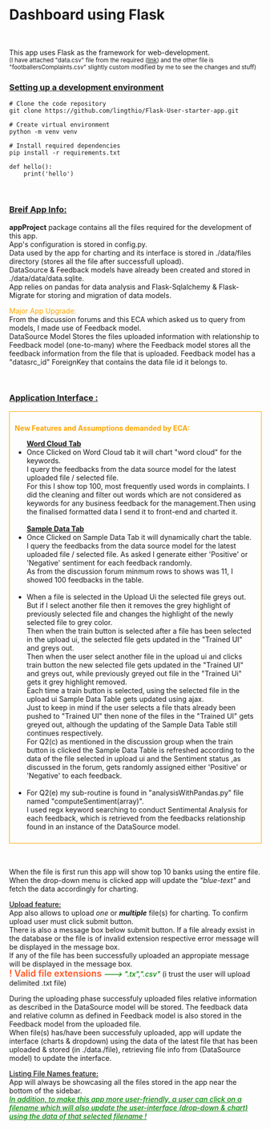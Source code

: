 <h1> Dashboard using Flask</h1>
<br>
<p>
    This app uses Flask as the framework for web-development.
    <br>    
    <small>
        (I have attached "data.csv" file from the required (<a href="https://raw.githubusercontent.com/mengchoontan/school-239/master/complaints-2020-02-08_03_28.csv">link</a>) and the other file is "footballersComplaints.csv" slightly custom modified by me to see the changes and stuff)
    </small>

</p>
<div>
    <h3 style='font-weight:650;text-decoration:underline;'>Setting up a development environment</h3>
    
    # Clone the code repository
    git clone https://github.com/lingthio/Flask-User-starter-app.git

    # Create virtual environment
    python -m venv venv

    # Install required dependencies
    pip install -r requirements.txt
    
</div>

```
def hello():
    print('hello')
```

<br>
<div>
    <h3 style='font-weight:650;text-decoration:underline;'>Breif App Info:</h3>
    <p>    
        <strong>appProject</strong> package contains all the files required for the development of this app.
        <br>
        App's configuration is stored in config.py.
        <br>
        Data used by the app for charting and its interface is stored in ./data/files directory (stores all the file after successfull upload).
        <br>
        DataSource & Feedback models have already been created and stored in ./data/data/data.sqlite.    
        <br>    
        App relies on pandas for data analysis and Flask-Sqlalchemy & Flask-Migrate for storing and migration of data models.
        <p><span style='color:orange;'>Major App Upgrade:</span><br> From the discussion forums and this ECA which asked us to query from models, I made use of Feedback model.<br>DataSource Model Stores the files uploaded information with relationship to Feedback model (one-to-many) where the Feedback model stores all the feedback information from  the file that is uploaded. Feedback model has a "datasrc_id" ForeignKey that contains the data file id it belongs to.</p>           
    </p>
</div>
<br>
<div>
    <h3 style='font-weight:650;text-decoration:underline;'>Application Interface :</h3>      
    <div style='border:1px solid orange;padding:2%;'>         
        <p style='color:orange;font-weight:bolder;'>
            New Features and Assumptions demanded by ECA:                                    
        </p>
        <ul>
            <span style="font-weight:bolder;text-decoration:underline;">Word Cloud Tab</span>
            <li>
                Once Clicked on Word Cloud tab it will chart "word cloud" for the keywords.<br>
                I query the feedbacks from the data source model for the latest uploaded file / selected file.<br>
                For this I show top 100, most frequently used words in complaints. I did the cleaning and filter out words which are not considered as keywords for any business feedback for the management.Then using the finalised formatted data I send it to front-end and charted it.
                <br>
                <br>
            </li>            
            <span style="font-weight:bolder;text-decoration:underline;">Sample Data Tab</span>
            <li>
                Once Clicked on Sample Data Tab it will dynamically chart the table.<br>
                I query the feedbacks from the data source model for the latest uploaded file / selected file. As asked I generate either 'Positive' or 'Negative' sentiment for each feedback randomly.<br>
                As from the discussion forum minmum rows to shows was 11, I showed 100 feedbacks in the table.
                <br>
                <br>
            </li>            
            <li>
                When a file is selected in the Upload Ui the selected file greys out. But if I select another file then it removes the grey highlight of previously selected file and changes the highlight of the newly selected file to grey color.<br>
                Then when the train button is selected after a file has been selected in the upload ui, the selected file gets updated in the "Trained UI" and greys out.<br>
                Then when the user select another file in the upload ui and clicks train button the new selected file gets updated in the "Trained UI" and greys out, while previously greyed out file in the "Trained Ui" gets it grey highlight removed.<br>
                Each time a train button is selected, using the selected file in the upload ui Sample Data Table gets updated using ajax.<br>
                Just to keep in mind if the user selects a file thats already been pushed to "Trained UI" then none of the files in the "Trained UI" gets greyed out, although the updating of the Sample Data Table still continues respectively.<br>                
                For Q2(c) as mentioned in the discussion group when the train button is clicked the Sample Data Table is refreshed according to the data of the file selected in upload ui
                and the Sentiment status ,as discussed in the forum, gets randomly assigned either 'Positive' or 'Negative' to each feedback.
                <br>
                <br>
            </li>
            <li>
                For Q2(e) my sub-routine is found in "analysisWithPandas.py" file named "computeSentiment(array)".<br> I used regx keyword searching to conduct Sentimental Analysis for each feedback, which is retrieved from the feedbacks relationship found in an instance of the DataSource model.
            </li>
        </ul>
    </div>    
    <br>
    <br>
    <p>
        When the file is first run this app will show top 10 banks using the entire file.
        <br>        
        When the drop-down menu is clicked app will update the <i>"blue-text"</i> and fetch the data accordingly for charting.    
    </p>
    <p>
        <span style='text-decoration:underline;font-weight:500;'>Upload feature:</span>
        <br>        
        App also allows to upload <i>one</i> or <strong><i>multiple</i></strong> file(s) for charting. To confirm upload user must click submit button.<br>
        There is also a message box below submit button. If a file already exsist in the database or
        the file is of invalid extension respective error message will be displayed in the message box.<br>
        If any of the file has been successfully uploaded an appropiate message will be displayed in the message box.
        <br>
        <span style='font-weight:600;color:#ff5722 ;font-size:18px;'>! Valid file extensions</span> <span style='color:green;font-weight:550;font-style:italic;'> ---> ".tx",".csv"</span> (i trust the user will upload delimited .txt file)        
    </p>    
    <p>
        During the uploading phase successfuly uploaded files relative information as described in 
        the DataSource model will be stored. The feedback data and relative column as defined in Feedback model is also stored in the Feedback model from the uploaded file.<br>
        When file(s) has/have been successfuly uploaded, app will update the interface (charts & dropdown) using the data of the latest file that has been uploaded & stored (in ./data./file), retrieving file info from (DataSource model) to update the interface.
    </p>
    <p>
        <span style='text-decoration:underline;font-weight:500;'>Listing File Names feature:</span><br>
        App will always be showcasing all the files stored in the app near the bottom of the sidebar.<br>
        <span style='color : green;font-style:italic;text-decoration:underline;font-weight:480;'>
            In addition, to make this app more user-friendly, a user can click on a filename which will also update the user-interface (drop-down & chart) using the data of that selected filename !
        </span>
    </p>
</div>
